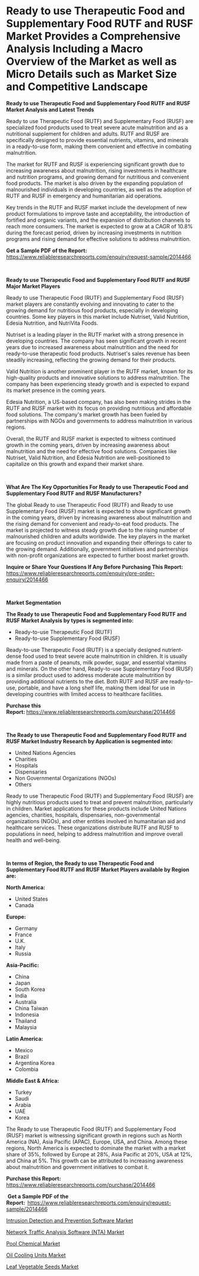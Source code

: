 <p><h1>Ready to use Therapeutic Food and Supplementary Food RUTF and RUSF Market Provides a Comprehensive Analysis Including a Macro Overview of the Market as well as Micro Details such as Market Size and Competitive Landscape</h1></p><p><strong>Ready to use Therapeutic Food and Supplementary Food RUTF and RUSF Market Analysis and Latest Trends</strong></p>
<p><p>Ready to use Therapeutic Food (RUTF) and Supplementary Food (RUSF) are specialized food products used to treat severe acute malnutrition and as a nutritional supplement for children and adults. RUTF and RUSF are specifically designed to provide essential nutrients, vitamins, and minerals in a ready-to-use form, making them convenient and effective in combating malnutrition.</p><p>The market for RUTF and RUSF is experiencing significant growth due to increasing awareness about malnutrition, rising investments in healthcare and nutrition programs, and growing demand for nutritious and convenient food products. The market is also driven by the expanding population of malnourished individuals in developing countries, as well as the adoption of RUTF and RUSF in emergency and humanitarian aid operations.</p><p>Key trends in the RUTF and RUSF market include the development of new product formulations to improve taste and acceptability, the introduction of fortified and organic variants, and the expansion of distribution channels to reach more consumers. The market is expected to grow at a CAGR of 10.8% during the forecast period, driven by increasing investments in nutrition programs and rising demand for effective solutions to address malnutrition.</p></p>
<p><strong>Get a Sample PDF of the Report:&nbsp;</strong> <a href="https://www.reliableresearchreports.com/enquiry/request-sample/2014466">https://www.reliableresearchreports.com/enquiry/request-sample/2014466</a></p>
<p>&nbsp;</p>
<p><strong>Ready to use Therapeutic Food and Supplementary Food RUTF and RUSF Major Market Players</strong></p>
<p><p>Ready to use Therapeutic Food (RUTF) and Supplementary Food (RUSF) market players are constantly evolving and innovating to cater to the growing demand for nutritious food products, especially in developing countries. Some key players in this market include Nutriset, Valid Nutrition, Edesia Nutrition, and NutriVita Foods.</p><p>Nutriset is a leading player in the RUTF market with a strong presence in developing countries. The company has seen significant growth in recent years due to increased awareness about malnutrition and the need for ready-to-use therapeutic food products. Nutriset's sales revenue has been steadily increasing, reflecting the growing demand for their products.</p><p>Valid Nutrition is another prominent player in the RUTF market, known for its high-quality products and innovative solutions to address malnutrition. The company has been experiencing steady growth and is expected to expand its market presence in the coming years.</p><p>Edesia Nutrition, a US-based company, has also been making strides in the RUTF and RUSF market with its focus on providing nutritious and affordable food solutions. The company's market growth has been fueled by partnerships with NGOs and governments to address malnutrition in various regions.</p><p>Overall, the RUTF and RUSF market is expected to witness continued growth in the coming years, driven by increasing awareness about malnutrition and the need for effective food solutions. Companies like Nutriset, Valid Nutrition, and Edesia Nutrition are well-positioned to capitalize on this growth and expand their market share.</p></p>
<p>&nbsp;</p>
<p><strong>What Are The Key Opportunities For Ready to use Therapeutic Food and Supplementary Food RUTF and RUSF Manufacturers?</strong></p>
<p><p>The global Ready to use Therapeutic Food (RUTF) and Ready to use Supplementary Food (RUSF) market is expected to show significant growth in the coming years, driven by increasing awareness about malnutrition and the rising demand for convenient and ready-to-eat food products. The market is projected to witness steady growth due to the rising number of malnourished children and adults worldwide. The key players in the market are focusing on product innovation and expanding their offerings to cater to the growing demand. Additionally, government initiatives and partnerships with non-profit organizations are expected to further boost market growth.</p></p>
<p><strong>Inquire or Share Your Questions If Any Before Purchasing This Report:</strong> <a href="https://www.reliableresearchreports.com/enquiry/pre-order-enquiry/2014466">https://www.reliableresearchreports.com/enquiry/pre-order-enquiry/2014466</a></p>
<p>&nbsp;</p>
<p><strong>Market Segmentation</strong></p>
<p><strong>The Ready to use Therapeutic Food and Supplementary Food RUTF and RUSF Market Analysis by types is segmented into:</strong></p>
<p><ul><li>Ready-to-use Therapeutic Food (RUTF)</li><li>Ready-to-use Supplementary Food (RUSF)</li></ul></p>
<p><p>Ready-to-use Therapeutic Food (RUTF) is a specially designed nutrient-dense food used to treat severe acute malnutrition in children. It is usually made from a paste of peanuts, milk powder, sugar, and essential vitamins and minerals. On the other hand, Ready-to-use Supplementary Food (RUSF) is a similar product used to address moderate acute malnutrition by providing additional nutrients to the diet. Both RUTF and RUSF are ready-to-use, portable, and have a long shelf life, making them ideal for use in developing countries with limited access to healthcare facilities.</p></p>
<p><strong>Purchase this Report:&nbsp;</strong><a href="https://www.reliableresearchreports.com/purchase/2014466">https://www.reliableresearchreports.com/purchase/2014466</a></p>
<p>&nbsp;</p>
<p><strong>The Ready to use Therapeutic Food and Supplementary Food RUTF and RUSF Market Industry Research by Application is segmented into:</strong></p>
<p><ul><li>United Nations Agencies</li><li>Charities</li><li>Hospitals</li><li>Dispensaries</li><li>Non Governmental Organizations (NGOs)</li><li>Others</li></ul></p>
<p><p>Ready to use Therapeutic Food (RUTF) and Supplementary Food (RUSF) are highly nutritious products used to treat and prevent malnutrition, particularly in children. Market applications for these products include United Nations agencies, charities, hospitals, dispensaries, non-governmental organizations (NGOs), and other entities involved in humanitarian aid and healthcare services. These organizations distribute RUTF and RUSF to populations in need, helping to address malnutrition and improve overall health and well-being.</p></p>
<p>&nbsp;</p>
<p><strong>In terms of Region, the Ready to use Therapeutic Food and Supplementary Food RUTF and RUSF Market Players available by Region are:</strong></p>
<p>
    <p> <strong> North America: </strong>
        <ul>
            <li>United States</li>
            <li>Canada</li>
        </ul>
        </p> 
    <p> <strong> Europe: </strong>
        <ul>
            <li>Germany</li>
            <li>France</li>
            <li>U.K.</li>
            <li>Italy</li>
            <li>Russia</li>
        </ul>
        </p> 
    <p> <strong> Asia-Pacific: </strong>
        <ul>
            <li>China</li>
            <li>Japan</li>
            <li>South Korea</li>
            <li>India</li>
            <li>Australia</li>
            <li>China Taiwan</li>
            <li>Indonesia</li>
            <li>Thailand</li>
            <li>Malaysia</li>
        </ul>
        </p> 
    <p> <strong> Latin America: </strong>
        <ul>
            <li>Mexico</li>
            <li>Brazil</li>
            <li>Argentina Korea</li>
            <li>Colombia</li>
        </ul>
        </p> 
    <p> <strong> Middle East & Africa: </strong>
        <ul>
            <li>Turkey</li>
            <li>Saudi</li>
            <li>Arabia</li>
            <li>UAE</li>
            <li>Korea</li>
        </ul>
    </p>
    </p>
<p><p>The Ready to use Therapeutic Food (RUTF) and Supplementary Food (RUSF) market is witnessing significant growth in regions such as North America (NA), Asia Pacific (APAC), Europe, USA, and China. Among these regions, North America is expected to dominate the market with a market share of 35%, followed by Europe at 28%, Asia Pacific at 20%, USA at 12%, and China at 5%. This growth can be attributed to increasing awareness about malnutrition and government initiatives to combat it.</p></p>
<p><strong>Purchase this Report: </strong><a href="https://www.reliableresearchreports.com/purchase/2014466">https://www.reliableresearchreports.com/purchase/2014466</a></p>
<p>&nbsp;<strong>Get a Sample PDF of the Report:&nbsp;&nbsp;</strong><a href="https://www.reliableresearchreports.com/enquiry/request-sample/2014466">https://www.reliableresearchreports.com/enquiry/request-sample/2014466</a></p>
<p><strong></strong></p>
<p><p><a href="https://gratis-rainforest-2ca.notion.site/Intrusion-Detection-and-Prevention-Software-Market-Provides-Detailed-Segmentation-of-this-Market-bas-31f81941c3c9459b940b4dcf02c48152">Intrusion Detection and Prevention Software Market</a></p><p><a href="https://crocus-run-b5a.notion.site/Network-Traffic-Analysis-Software-NTA-Market-Size-Market-Share-and-Global-Market-Analysis-Report--ba95e5b1b5844be1a5b6a6e6df5c1ab5">Network Traffic Analysis Software (NTA) Market</a></p><p><a href="https://view.publitas.com/reportprime-1/pool-chemical-market-offer-valuable-insights-into-market-size-market-share-market-trends-and-projections-spanning-from-2024-to-2031/">Pool Chemical Market</a></p><p><a href="https://metal-farmhouse-e95.notion.site/Global-Oil-Cooling-Units-Market-by-Types-Applications-and-Major-Players-with-Regional-Growth-Rate-fe1a0dbe476f4717a2bc74e82f7e675d">Oil Cooling Units Market</a></p><p><a href="https://view.publitas.com/reportprime-1/leaf-vegetable-seeds-market-furnish-information-about-market-size-market-share-market-dynamics-and-projections-spanning-from-2024-to-2031/">Leaf Vegetable Seeds Market</a></p></p>